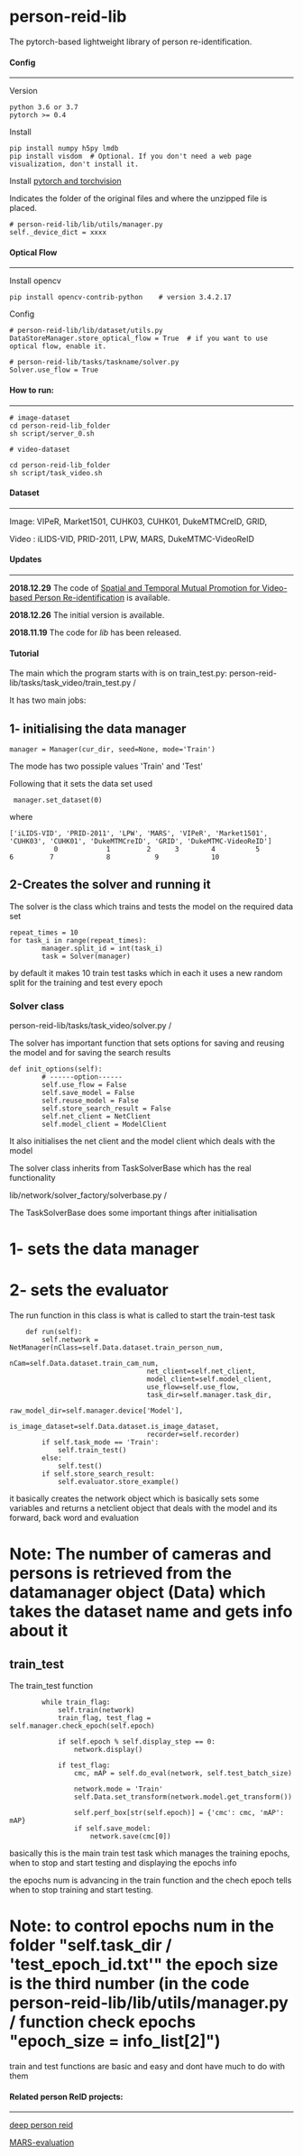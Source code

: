 # person-reid-lib

The pytorch-based lightweight library of person re-identification.

#### Config

---

Version
```
python 3.6 or 3.7
pytorch >= 0.4
```


Install

```
pip install numpy h5py lmdb
pip install visdom  # Optional. If you don't need a web page visualization, don't install it.
```
Install [pytorch and torchvision](https://pytorch.org/)


Indicates the folder of the original files and where the unzipped file is placed.
```
# person-reid-lib/lib/utils/manager.py
self._device_dict = xxxx
```


#### Optical Flow

---

Install opencv
```
pip install opencv-contrib-python    # version 3.4.2.17
```

Config
```
# person-reid-lib/lib/dataset/utils.py
DataStoreManager.store_optical_flow = True  # if you want to use optical flow, enable it.

# person-reid-lib/tasks/taskname/solver.py
Solver.use_flow = True
```

#### How to run:

---

```
# image-dataset
cd person-reid-lib_folder
sh script/server_0.sh

# video-dataset

cd person-reid-lib_folder
sh script/task_video.sh
```

#### Dataset

---

Image: VIPeR, Market1501, CUHK03, CUHK01, DukeMTMCreID, GRID,

Video : iLIDS-VID, PRID-2011, LPW, MARS, DukeMTMC-VideoReID

#### Updates

---
**2018.12.29**  The code of [Spatial and Temporal Mutual Promotion for Video-based Person Re-identification](https://arxiv.org/abs/1812.10305) is available.

**2018.12.26**  The initial version is available.

**2018.11.19**  The code for *lib* has been released.
#### Tutorial
The main which the program starts with is on train_test.py:
person-reid-lib/tasks/task_video/train_test.py /

It has two main jobs:

## 1- initialising the data manager 

```manager = Manager(cur_dir, seed=None, mode='Train')```

The mode has two possiple values 'Train' and 'Test' 

Following that it sets the data set used

``` manager.set_dataset(0)```

where 
```
['iLIDS-VID', 'PRID-2011', 'LPW', 'MARS', 'VIPeR', 'Market1501', 'CUHK03', 'CUHK01', 'DukeMTMCreID', 'GRID', 'DukeMTMC-VideoReID']
           0            1         2      3        4          5           6         7             8           9             10
```
## 2-Creates the solver and running it

The solver is the class which trains and tests the model on the required data set

```
repeat_times = 10
for task_i in range(repeat_times):
        manager.split_id = int(task_i) 
        task = Solver(manager)
```
by default it makes 10 train test tasks which in each it uses a new random split for the training and test every epoch

### Solver class

person-reid-lib/tasks/task_video/solver.py /

The solver has important function that sets options for saving and reusing the model and for saving the search results

```
def init_options(self):
        # ------option------
        self.use_flow = False
        self.save_model = False
        self.reuse_model = False
        self.store_search_result = False
        self.net_client = NetClient
        self.model_client = ModelClient
```

It also initialises the net client and the model client which deals with the model 


The solver class inherits from TaskSolverBase which has the real functionality

lib/network/solver_factory/solverbase.py /

The TaskSolverBase does some important things after initialisation

# 1- sets the data manager
# 2- sets the evaluator

The run function in this class is what is called to start the train-test task

```
    def run(self):
        self.network = NetManager(nClass=self.Data.dataset.train_person_num,
                                  nCam=self.Data.dataset.train_cam_num,
                                  net_client=self.net_client,
                                  model_client=self.model_client,
                                  use_flow=self.use_flow,
                                  task_dir=self.manager.task_dir,
                                  raw_model_dir=self.manager.device['Model'],
                                  is_image_dataset=self.Data.dataset.is_image_dataset,
                                  recorder=self.recorder)
        if self.task_mode == 'Train':
            self.train_test()
        else:
            self.test()
        if self.store_search_result:
            self.evaluator.store_example()
```

it basically creates the network object which is basically sets some variables and returns a netclient object that deals with the model and its forward, back word and evaluation

# Note: The number of cameras and persons is retrieved from the datamanager object (Data) which takes the dataset name  and gets info about it


## train_test

The train_test function 
```
        while train_flag:
            self.train(network)
            train_flag, test_flag = self.manager.check_epoch(self.epoch)

            if self.epoch % self.display_step == 0:
                network.display()

            if test_flag:
                cmc, mAP = self.do_eval(network, self.test_batch_size)

                network.mode = 'Train'
                self.Data.set_transform(network.model.get_transform())

                self.perf_box[str(self.epoch)] = {'cmc': cmc, 'mAP': mAP}
                if self.save_model:
                    network.save(cmc[0])
```
basically this is the main train test task which manages the training epochs, when to stop and start testing and displaying the epochs info

the epochs num is advancing in the train function and the chech epoch tells when to stop training and start testing.

# Note: to control epochs num in the folder "self.task_dir / 'test_epoch_id.txt'" the epoch size is the third number (in the code person-reid-lib/lib/utils/manager.py / function check epochs "epoch_size = info_list[2]")

train and test functions are basic and easy and dont have much to do with them




#### Related person ReID projects:

---

[deep person reid](https://github.com/KaiyangZhou/deep-person-reid)

[MARS-evaluation](https://github.com/liangzheng06/MARS-evaluation)
